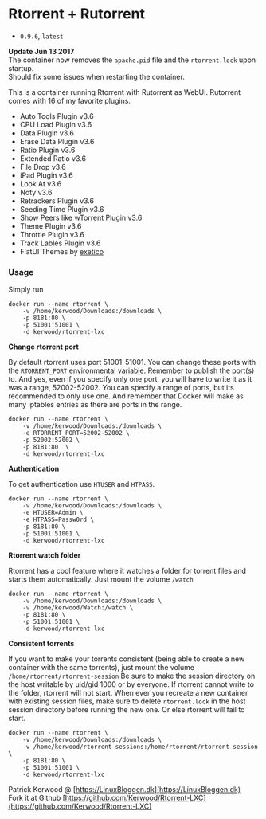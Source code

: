# Rtorrent + Rutorrent
 - `0.9.6`, `latest`
 
 **Update Jun 13 2017**  
 The container now removes the `apache.pid` file and the `rtorrent.lock` upon startup.  
 Should fix some issues when restarting the container.

This is a container running Rtorrent with Rutorrent as WebUI.
Rutorrent comes with 16 of my favorite plugins.
 - Auto Tools Plugin v3.6
 - CPU Load Plugin v3.6
 - Data Plugin v3.6
 - Erase Data Plugin v3.6
 - Ratio Plugin v3.6
 - Extended Ratio v3.6
 - File Drop v3.6
 - iPad Plugin v3.6
 - Look At v3.6
 - Noty v3.6
 - Retrackers Plugin v3.6
 - Seeding Time Plugin v3.6
 - Show Peers like wTorrent Plugin v3.6
 - Theme Plugin v3.6
 - Throttle Plugin v3.6
 - Track Lables Plugin v3.6
 - FlatUI Themes by [exetico](https://github.com/exetico/FlatUI)

### Usage
Simply run
```
docker run --name rtorrent \
    -v /home/kerwood/Downloads:/downloads \
    -p 8181:80 \
    -p 51001:51001 \
    -d kerwood/rtorrent-lxc
```
**Change rtorrent port**

By default rtorrent uses port 51001-51001. You can change these ports with the `RTORRENT_PORT` environmental variable. Remember to publish the port(s) to. And yes, even if you specify only one port, you will have to write it as it was a range, 52002-52002. You can specify a range of ports, but its recommended to only use one. And remember that Docker will make as many iptables entries as there are ports in the range.
```
docker run --name rtorrent \
    -v /home/kerwood/Downloads:/downloads \
    -e RTORRENT_PORT=52002-52002 \
    -p 52002:52002 \
    -p 8181:80  \
    -d kerwood/rtorrent-lxc
```
**Authentication**

To get authentication use `HTUSER` and `HTPASS`.
```
docker run --name rtorrent \
    -v /home/kerwood/Downloads:/downloads \
    -e HTUSER=Admin \
    -e HTPASS=Passw0rd \
    -p 8181:80 \
    -p 51001:51001 \
    -d kerwood/rtorrent-lxc
```
**Rtorrent watch folder**

Rtorrent has a cool feature where it watches a folder for torrent files and starts them automatically. Just mount the volume `/watch`
```
docker run --name rtorrent \
    -v /home/kerwood/Downloads:/downloads \
    -v /home/kerwood/Watch:/watch \
    -p 8181:80 \
    -p 51001:51001 \
    -d kerwood/rtorrent-lxc
```

**Consistent torrents**

If you want to make your torrents consistent (being able to create a new container with the same torrents), just mount the volume `/home/rtorrent/rtorrent-session`
Be sure to make the session directory on the host writable by uid/gid 1000 or by everyone. If rtorrent cannot write to the folder, rtorrent will not start.
When ever you recreate a new container with existing session files, make sure to delete `rtorrent.lock` in the host session directory before running the new one. Or else rtorrent will fail to start.
```
docker run --name rtorrent \
    -v /home/kerwood/Downloads:/downloads \
    -v /home/kerwood/rtorrent-sessions:/home/rtorrent/rtorrent-session \
    -p 8181:80 \
    -p 51001:51001 \
    -d kerwood/rtorrent-lxc
```


Patrick Kerwood @ [https://LinuxBloggen.dk](https://LinuxBloggen.dk)  
Fork it at Github [https://github.com/Kerwood/Rtorrent-LXC](https://github.com/Kerwood/Rtorrent-LXC)
